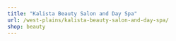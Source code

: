 ```yaml
---
title: "Kalista Beauty Salon and Day Spa"
url: /west-plains/kalista-beauty-salon-and-day-spa/
shop: beauty
---
```

